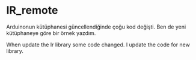 # IR_remote
Arduinonun kütüphanesi güncellendiğinde çoğu kod değişti. Ben de yeni kütüphaneye göre bir örnek yazdım.





When update the Ir library some code changed. I update the code for new library. 

